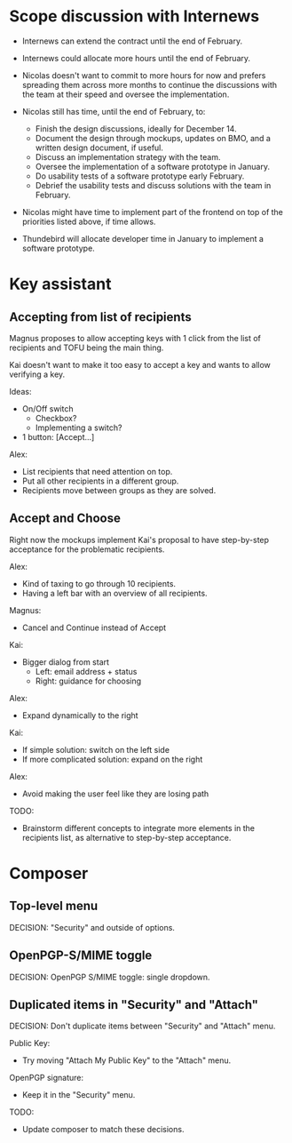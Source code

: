 Scope discussion with Internews
===============================

- Internews can extend the contract until the end of February.

- Internews could allocate more hours until the end of February.

- Nicolas doesn't want to commit to more hours for now and prefers spreading
  them across more months to continue the discussions with the team at their
  speed and oversee the implementation.

- Nicolas still has time, until the end of February, to:

  * Finish the design discussions, ideally for December 14.
  * Document the design through mockups, updates on BMO, and a written design
    document, if useful.
  * Discuss an implementation strategy with the team.
  * Oversee the implementation of a software prototype in January.
  * Do usability tests of a software prototype early February.
  * Debrief the usability tests and discuss solutions with the team in February.

- Nicolas might have time to implement part of the frontend on top of the
  priorities listed above, if time allows.

- Thundebird will allocate developer time in January to implement a software
  prototype.

Key assistant
=============

Accepting from list of recipients 
---------------------------------

Magnus proposes to allow accepting keys with 1 click from the list of
recipients and TOFU being the main thing.

Kai doesn't want to make it too easy to accept a key and wants to allow
verifying a key.

Ideas:

- On/Off switch
  - Checkbox?
  - Implementing a switch?
- 1 button: [Accept...]

Alex:

- List recipients that need attention on top.
- Put all other recipients in a different group.
- Recipients move between groups as they are solved.

Accept and Choose
-----------------

Right now the mockups implement Kai's proposal to have step-by-step acceptance
for the problematic recipients.

Alex:

- Kind of taxing to go through 10 recipients.
- Having a left bar with an overview of all recipients.

Magnus:

- Cancel and Continue instead of Accept

Kai:

- Bigger dialog from start
  - Left: email address + status
  - Right: guidance for choosing

Alex:

- Expand dynamically to the right

Kai:

- If simple solution: switch on the left side
- If more complicated solution: expand on the right

Alex:

- Avoid making the user feel like they are losing path

TODO:

- Brainstorm different concepts to integrate more elements in the recipients
  list, as alternative to step-by-step acceptance.

Composer
========

Top-level menu
--------------

DECISION: "Security" and outside of options.

OpenPGP-S/MIME toggle
---------------------

DECISION: OpenPGP S/MIME toggle: single dropdown.

Duplicated items in "Security" and "Attach"
-------------------------------------------

DECISION: Don't duplicate items between "Security" and "Attach" menu.

Public Key:

- Try moving "Attach My Public Key" to the "Attach" menu.

OpenPGP signature:

- Keep it in the "Security" menu.

TODO:

- Update composer to match these decisions.
